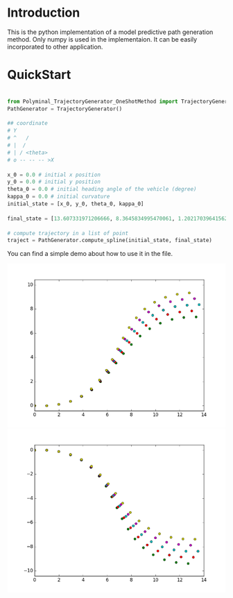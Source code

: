 # Introduction
This is the python implementation of a model predictive path generation method. Only numpy is used in the implementaion. It can be easily incorporated to other application. 

# QuickStart
```python

from Polyminal_TrajectoryGenerator_OneShotMethod import TrajectoryGenerator
PathGenerator = TrajectoryGenerator()

## coordinate
# Y    
# ^   /
# |  /
# | / <theta>
# o -- -- -- >X

x_0 = 0.0 # initial x position
y_0 = 0.0 # initial y position
theta_0 = 0.0 # initial heading angle of the vehicle (degree)
kappa_0 = 0.0 # initial curvature 
initial_state = [x_0, y_0, theta_0, kappa_0] 
    
final_state = [13.607331971206666, 8.3645834995470061, 1.2021703964156283, 0]

# compute trajectory in a list of point
traject = PathGenerator.compute_spline(initial_state, final_state)
```
You can find a simple demo about how to use it in the file.

![](https://raw.githubusercontent.com/gn02596703/pyTrajectoryGenerator/master/document_source/result_2.png)
![](https://raw.githubusercontent.com/gn02596703/pyTrajectoryGenerator/master/document_source/result_1.png)


